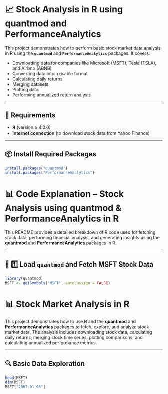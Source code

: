 # 📈 Stock Analysis in R using quantmod and PerformanceAnalytics

This project demonstrates how to perform basic stock market data analysis in R using the **`quantmod`** and **`PerformanceAnalytics`** packages. It covers:

- Downloading data for companies like Microsoft (MSFT), Tesla (TSLA), and Airbnb (ABNB)
- Converting data into a usable format
- Calculating daily returns
- Merging datasets
- Plotting data
- Performing annualized return analysis

---

## 🔧 Requirements

- **R** (version ≥ 4.0.0)
- **Internet connection** (to download stock data from Yahoo Finance)

---

## 📦 Install Required Packages

```r
install.packages("quantmod")
install.packages("PerformanceAnalytics")
```


# 📊 Code Explanation – Stock Analysis using quantmod & PerformanceAnalytics in R

This README provides a detailed breakdown of R code used for fetching stock data, performing financial analysis, and generating insights using the **quantmod** and **PerformanceAnalytics** packages in R.

---

## 🔹 1️⃣ Load `quantmod` and Fetch MSFT Stock Data

```r
library(quantmod)
MSFT <- getSymbols("MSFT", auto.assign = FALSE)
```

# 📊 Stock Market Analysis in R

This project demonstrates how to use **R** and the **quantmod** and **PerformanceAnalytics** packages to fetch, explore, and analyze stock market data. The analysis includes downloading stock data, calculating daily returns, merging stock time series, plotting comparisons, and calculating annualized performance metrics.

---

## 🔍 Basic Data Exploration

```r
head(MSFT)
dim(MSFT)
MSFT["2007-01-03"]
```
